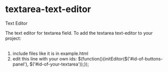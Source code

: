 # textarea-text-editor
Text Editor

The text editor for textarea field.
To add the textarea text-editor to your project:<br><br>
1) include files <head> like it is in example.html<br>
2) edit this line with your own ids: $(function(){initEditor($('#id-of-buttons-panel'), $('#id-of-your-textarea'));});
